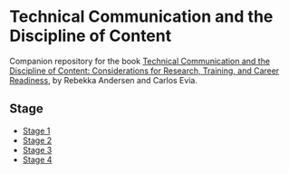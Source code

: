 # Technical Communication and the Discipline of Content


Companion repository for the book [Technical Communication and the Discipline of Content: Considerations for Research, Training, and Career Readiness](https://www.routledge.com/Technical-Communication-and-the-Discipline-of-Content-Considerations-for-Research-Training-and-Career-Readiness/Andersen-Evia/p/book/9781032588469), by Rebekka Andersen and Carlos Evia.

## Stage

- [Stage 1](stage1/overview.md)
- [Stage 2](stage1/overview.md)
- [Stage 3](stage1/overview.md)
- [Stage 4](stage1/overview.md)
